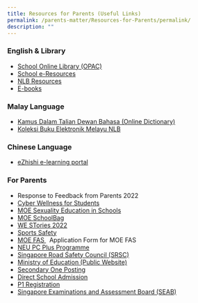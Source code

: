 ```yaml
---
title: Resources for Parents (Useful Links)
permalink: /parents-matter/Resources-for-Parents/permalink/
description: ""
---
```

### **English & Library**
*   [School Online Library (OPAC)](https://schoolibrary.moe.edu.sg/unitypri/cgi-bin/spydus.exe/MSGTRN/WPAC/HOME)
*   [School e-Resources](https://schoolibrary.moe.edu.sg/eresourcespri/cgi-bin/spydus.exe/MSGTRN/WPAC/HOME)
*   [NLB Resources](https://childrenandteens.nlb.gov.sg/)
*   [E-books](http://www.getepic.com/?utm_campaign=optimize&gclid=EAIaIQobChMI_MCdlaWI9AIV3ZNmAh2YNwT9EAAYASAAEgKrvPD_BwE)

### **Malay Language**
*   [Kamus Dalam Talian Dewan Bahasa (Online Dictionary)](https://prpm.dbp.gov.my/cari1?keyword=kamus%20online)
*   [Koleksi Buku Elektronik Melayu NLB](https://eresources.nlb.gov.sg/main/Browse?browseBy=children&filter=11&startsWith=K)

### **Chinese Language**
*   [eZhishi e-learning portal](https://www.ezhishi.net/Contents/)

### **For Parents**
* Response to Feedback from Parents 2022[](/files/Parents%20Matter/Resources%20for%20Parents/2022/Response%20to%20Feedback%20from%20Parents%202022.pdf)
*  [Cyber Wellness for Students](https://www.moe.gov.sg/education-in-sg/our-programmes/cyber-wellness)
* [MOE Sexuality Education in Schools](/Sexuality-Education/permalink/)
*  [MOE SchoolBag](https://www.schoolbag.edu.sg/)
* [WE STories 2022](https://online.fliphtml5.com/obrr/qkde/#p=1)
* [Sports Safety](https://www.sportsingapore.gov.sg/sports-education/sports-safety)
*  [MOE FAS ](https://go.gov.sg/moe-efas)&nbsp;&nbsp;Application Form for MOE FAS [](/files/Parents%20Matter/Resources%20for%20Parents/2023/MOE%20FAS%20Application%20Form%20Oct%202022.pdf)
*   [NEU PC Plus Programme](https://www.imda.gov.sg/neupc)
* [Singapore Road Safety Council (SRSC)](http://srsc.org.sg/)
* [Ministry of Education (Public Website)](https://www.moe.gov.sg/)
* [Secondary One Posting](https://www.moe.gov.sg/secondary/s1-posting)
* [Direct School Admission](https://www.moe.gov.sg/secondary/dsa)
* [P1 Registration](https://www.moe.gov.sg/primary/p1-registration)
* [Singapore Examinations and Assessment Board (SEAB)](https://www.seab.gov.sg/)